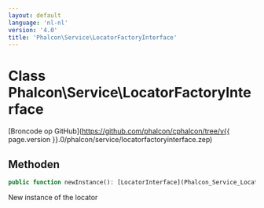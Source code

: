 ```yaml
---
layout: default
language: 'nl-nl'
version: '4.0'
title: 'Phalcon\Service\LocatorFactoryInterface'
---
```

# Class **Phalcon\Service\LocatorFactoryInterface**

[Broncode op GitHub](https://github.com/phalcon/cphalcon/tree/v{{ page.version }}.0/phalcon/service/locatorfactoryinterface.zep)

## Methoden

```php
public function newInstance(): [LocatorInterface](Phalcon_Service_LocatorInterface);
```

New instance of the locator